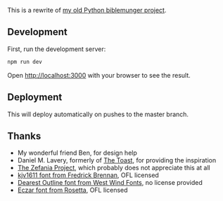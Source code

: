 This is a rewrite of
[my old Python biblemunger project](https://github.com/mrled/biblemunger).

## Development

First, run the development server:

```bash
npm run dev
```

Open [http://localhost:3000](http://localhost:3000) with your browser to see the result.

## Deployment

This will deploy automatically on pushes to the master branch.

## Thanks

- My wonderful friend Ben, for design help
- Daniel M. Lavery, formerly of [The Toast](https://the-toast.net/series/bible-verses/), for providing the inspiration
- [The Zefania Project](https://sourceforge.net/projects/zefania-sharp/), which probably does not appreciate this at all
- [kjv1611 font from Fredrick Brennan](https://github.com/ctrlcctrlv/kjv1611), OFL licensed
- [Dearest Outline font from West Wind Fonts](http://moorstation.org/typoasis/designers/westwind/), no license provided
- [Eczar font from Rosetta](https://fonts.google.com/specimen/Eczar), OFL licensed
